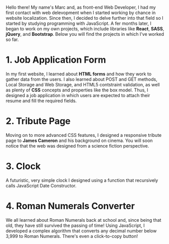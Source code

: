 Hello there!
My name's Marc and, as front-end Web Developer, I had my first contact with web delevopment when I started working by chance in website localization. Since then, I decided to delve further into that field so I started by studying programming with JavaScript. A fer months later, I began to work on my own projects, which include libraries like **React**, **SASS**, **jQuery**, and **Bootstrap**. Below you will find the projects in which I've worked so far.

# 1. Job Application Form
In my first website, I learned about **HTML forms** and how they work to gather data from the users. I also learned about POST and GET methods, Local Storage and Web Storage, and HTML5 contstraint validation, as well as plenty of **CSS** concepts and properties like the box model. Thus, I designed a job application in which users are expected to attach their resume and fill the required fields.

# 2. Tribute Page
Moving on to more advanced CSS features, I designed a responsive tribute page to **James Cameron** and his background on cinema. You will soon notice that the web was designed from a science fiction perspective.

# 3. Clock
A futuristic, very simple clock I designed using a function that recursively calls JavaScript Date Constructor.

# 4. Roman Numerals Converter
We all learned about Roman Numerals back at school and, since being that old, they have still survived the passing of time! Using JavaScript, I developed a complex algorithm that converts any decimal number below 3,999 to Roman Numerals. There's even a click-to-copy button!
